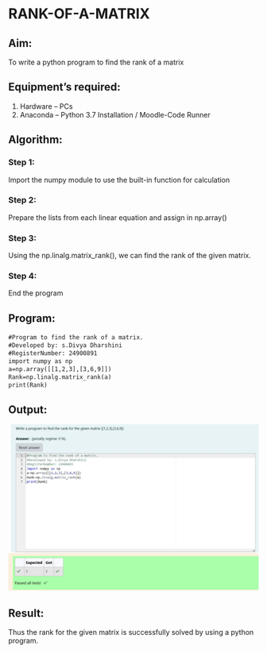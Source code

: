# RANK-OF-A-MATRIX
## Aim:
To write a python program to find the rank of a matrix
## Equipment’s required:
1. 	Hardware – PCs
2. 	Anaconda – Python 3.7 Installation / Moodle-Code Runner
## Algorithm: 
### Step 1: 
Import the numpy module to use the built-in function for calculation
### Step 2:
Prepare the lists from each linear equation and assign in np.array()
### Step 3:
Using the np.linalg.matrix_rank(), we can find the rank of the given matrix.
### Step 4:
End the program

## Program:
```
#Program to find the rank of a matrix.
#Developed by: s.Divya Dharshini 
#RegisterNumber: 24900891
import numpy as np
a=np.array([[1,2,3],[3,6,9]])
Rank=np.linalg.matrix_rank(a)
print(Rank)
```
## Output:
![alt text](<maths ex 2.jpg>)
## Result:
Thus the rank for the given matrix is successfully solved by  using a python program.


